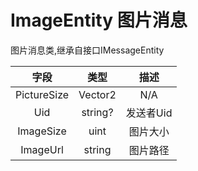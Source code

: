 # ImageEntity 图片消息

图片消息类,继承自接口IMessageEntity

|    字段     |  类型   |   描述    |
| :---------: | :-----: | :-------: |
| PictureSize | Vector2 |    N/A    |
|     Uid     | string? | 发送者Uid |
|  ImageSize  |  uint   | 图片大小  |
|  ImageUrl   | string  | 图片路径  |

